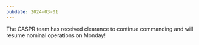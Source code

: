 ```yaml
---
pubdate: 2024-03-01
---
```


The CASPR team has received clearance to continue commanding and will resume nominal operations on Monday!
